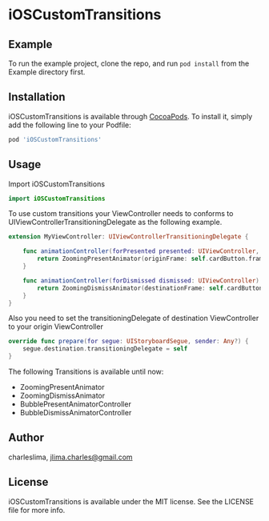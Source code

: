 # iOSCustomTransitions

## Example

To run the example project, clone the repo, and run `pod install` from the Example directory first.

## Installation

iOSCustomTransitions is available through [CocoaPods](https://cocoapods.org). To install
it, simply add the following line to your Podfile:

```ruby
pod 'iOSCustomTransitions'
```
## Usage

Import iOSCustomTransitions

````swift
import iOSCustomTransitions
````

To use custom transitions your ViewController needs to conforms to UIViewControllerTransitioningDelegate as the following example.

```swift
extension MyViewController: UIViewControllerTransitioningDelegate {

    func animationController(forPresented presented: UIViewController, presenting: UIViewController, source: UIViewController) -> UIViewControllerAnimatedTransitioning? {
        return ZoomingPresentAnimator(originFrame: self.cardButton.frame, transitionStyle: .mixed, originViewSnapshot: self.cardButton.snapshotView(afterScreenUpdates: true))
    }

    func animationController(forDismissed dismissed: UIViewController) -> UIViewControllerAnimatedTransitioning? {
        return ZoomingDismissAnimator(destinationFrame: self.cardButton.frame, transitionStyle: .mixed, destinationViewSnapshot: self.cardButton.snapshotView(afterScreenUpdates: false))
    }
}
```

Also you need to set the transitioningDelegate of destination ViewController to your origin ViewController

```swift
override func prepare(for segue: UIStoryboardSegue, sender: Any?) {
    segue.destination.transitioningDelegate = self
}
```

The following Transitions is available until now:

* ZoomingPresentAnimator
* ZoomingDismissAnimator
* BubblePresentAnimatorController
* BubbleDismissAnimatorController

## Author

charleslima, jlima.charles@gmail.com

## License

iOSCustomTransitions is available under the MIT license. See the LICENSE file for more info.

